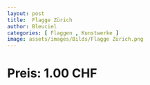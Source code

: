 ```yaml
---
layout: post
title:  Flagge Zürich
author: Bleuciel
categories: [ Flaggen , Kunstwerke ]
image: assets/images/Bilds/Flagge Zürich.png
---
```

# Preis: 1.00 CHF
